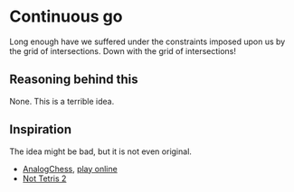# Continuous go

Long enough have we suffered under the constraints imposed upon us by the grid of intersections. Down with the grid of intersections!

## Reasoning behind this

None. This is a terrible idea.

## Inspiration

The idea might be bad, but it is not even original.

- [AnalogChess](https://github.com/ehulinsky/AnalogChess), [play online](https://replit.com/@EricMiller8/AnalogChess-fixed-icons)
- [Not Tetris 2](https://stabyourself.net/nottetris2/)

